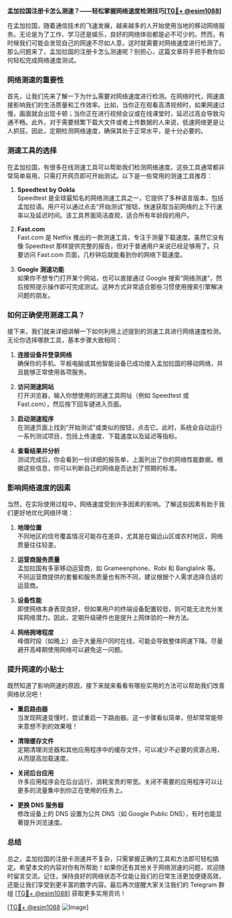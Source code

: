 **孟加拉国注册卡怎么测速？——轻松掌握网络速度检测技巧[[TG💪+ @esim1088](https://t.me/s/esim1088)]**

在孟加拉国，随着通信技术的飞速发展，越来越多的人开始使用当地的移动网络服务。无论是为了工作、学习还是娱乐，良好的网络体验都是必不可少的。然而，有时候我们可能会发现自己的网速不尽如人意，这时就需要对网络速度进行检测了。那么问题来了，孟加拉国的注册卡怎么测速呢？别担心，这篇文章将手把手教你如何轻松完成网络速度测试。

### 网络测速的重要性

首先，让我们先来了解一下为什么需要对网络速度进行检测。在网络时代，网速直接影响我们的生活质量和工作效率。比如，当你正在观看高清视频时，如果网速过慢，画面就会出现卡顿；当你正在进行视频会议或在线课堂时，延迟过高会导致沟通不畅。此外，对于需要频繁下载大文件或者上传数据的人来说，低速网络更是让人抓狂。因此，定期检测网络速度，确保其处于正常水平，是十分必要的。

### 测速工具的选择

在孟加拉国，有很多在线测速工具可以帮助我们检测网络速度。这些工具通常都非常简单易用，只需打开网页即可开始测试。以下是一些常用的测速工具推荐：

1. **Speedtest by Ookla**  
   Speedtest 是全球最知名的网络测速工具之一，它提供了多种语言版本，包括孟加拉语。用户可以通过点击“开始测试”按钮，快速获取当前网络的上下行速率以及延迟时间。该工具界面简洁直观，适合所有年龄段的用户。

2. **Fast.com**  
   Fast.com 是 Netflix 推出的一款测速工具，专注于测量下载速度。虽然它没有像 Speedtest 那样提供完整的报告，但对于普通用户来说已经足够用了。只要访问 Fast.com 页面，几秒钟后就能看到你的网络下载速度。

3. **Google 测速功能**  
   如果你不想专门打开某个网站，也可以直接通过 Google 搜索“网络测速”，然后按照提示操作即可完成测试。这种方式非常适合那些习惯使用搜索引擎解决问题的朋友。

### 如何正确使用测速工具？

接下来，我们就来详细讲解一下如何利用上述提到的测速工具进行网络速度检测。无论你选择哪款工具，基本步骤大致相同：

1. **连接设备并登录网络**  
   确保你的手机、平板电脑或其他智能设备已成功接入孟加拉国的移动网络，并且能够正常使用各项服务。

2. **访问测速网站**  
   打开浏览器，输入你想使用的测速工具网址（例如 Speedtest 或 Fast.com），然后按下回车键进入页面。

3. **启动测速程序**  
   在测速页面上找到“开始测试”或类似的按钮，点击它。此时，系统会自动运行一系列测试项目，包括上传速度、下载速度以及延迟等指标。

4. **查看结果并分析**  
   测试完成后，你会看到一份详细的报告单，上面列出了你的网络性能数据。根据这些信息，你可以判断自己的网络是否达到了预期的标准。

### 影响网络速度的因素

当然，在实际使用过程中，网络速度受到许多因素的影响。了解这些因素有助于我们更好地优化网络环境：

1. **地理位置**  
   不同地区的信号覆盖情况可能存在差异，尤其是在偏远山区或农村地区，网络质量往往较差。

2. **运营商服务质量**  
   孟加拉国有多家移动运营商，如 Grameenphone、Robi 和 Banglalink 等。不同运营商提供的套餐和服务质量也有所不同，建议根据个人需求选择合适的运营商。

3. **设备性能**  
   即使网络本身表现良好，但如果用户的终端设备配置较低，则可能无法充分发挥网络潜力。因此，定期升级硬件也是提升上网体验的一种方法。

4. **网络拥堵程度**  
   峰值时段（如晚上）由于大量用户同时在线，可能会导致整体网速下降。尽量避开高峰期使用网络可以避免这一问题。

### 提升网速的小贴士

既然知道了影响网速的原因，接下来就来看看有哪些实用的方法可以帮助我们改善网络状况吧！

- **重启路由器**  
  当发现网速变慢时，尝试重启一下路由器。这一步骤看似简单，但却常常能带来意想不到的效果哦！

- **清理缓存文件**  
  定期清理浏览器和其他应用程序中的缓存文件，可以减少不必要的资源占用，从而提高加载速度。

- **关闭后台应用**  
  许多应用程序会在后台运行，消耗宝贵的带宽。关闭不需要的应用程序可以让更多的流量集中到你正在使用的任务上。

- **更换 DNS 服务器**  
  修改设备上的 DNS 设置为公共 DNS（如 Google Public DNS），有时也能显著提升浏览速度。

### 总结

总之，孟加拉国的注册卡测速并不复杂，只需掌握正确的工具和方法即可轻松搞定。希望本文的内容对你有所帮助！如果你还有其他关于网络测速的问题，欢迎随时留言交流。记住，保持良好的网络状态不仅能让我们的日常生活更加便捷高效，还能让我们享受到更丰富的数字内容。最后再次提醒大家关注我们的 Telegram 群组 [[TG💪+ @esim1088](https://t.me/s/esim1088)] 获取更多实用资讯！

[[TG💪+ @esim1088](https://t.me/s/esim1088) ![Image](https://i.postimg.cc/4NQfJmqS/Snipaste-2025-05-13-00-14-12.png)]